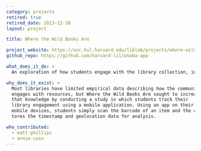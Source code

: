 ```yaml
---
category: projects
retired: true
retired_date: 2013-12-30
layout: project

title: Where the Wild Books Are

project_website: https://osc.hul.harvard.edu/liblab/projects/where-wild-books-are
github_repo: https://github.com/harvard-lil/wtwba-app

what_does_it_do: >
  An exploration of how students engage with the library collection, inside and outside the library building.

why_does_it_exist: >
  Most libraries have limited empirical data describing how the community
  engages with resources, but Where the Wild Books Are sought to increase
  that knowledge by conducting a study in which students track their
  library engagement using a mobile application. Using an app on their own
  mobile devices, students simply scan the barcode of an item and the app s
  tores the timestamp and geolocation data for analysis.

who_contributed:
  - matt-phillips
  - annie-cain
---
```

